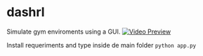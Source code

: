 # dashrl
Simulate gym enviroments using a GUI.
[![Video Preview](https://img.youtube.com/vi/FbD1UJ94PDg/0.jpg)](https://www.youtube.com/watch?v=FbD1UJ94PDg)


Install requeriments and type inside de main folder `python app.py`
